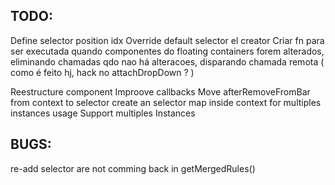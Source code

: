 TODO:
-----
Define selector position idx
Override default selector el creator
Criar fn para ser executada quando componentes do floating containers forem alterados, eliminando chamadas qdo nao há alteracoes, disparando chamada remota ( como é feito hj, hack no attachDropDown ? )

Reestructure component
Improove callbacks
Move afterRemoveFromBar from context to selector
create an selector map inside context for multiples instances usage
Support multiples Instances

BUGS:
-----
re-add selector are not comming back in getMergedRules()